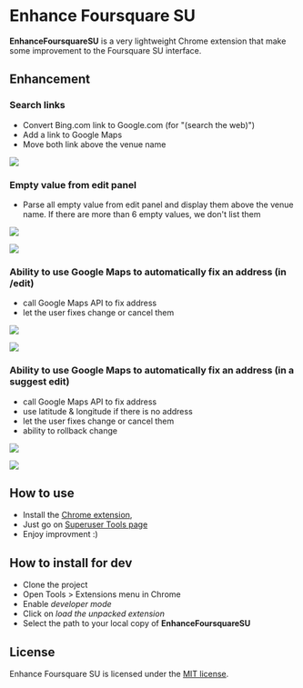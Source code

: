 # Enhance Foursquare SU

**EnhanceFoursquareSU** is a very lightweight Chrome extension that make some improvement to the Foursquare SU interface.

## Enhancement

### Search links

  * Convert Bing.com link to Google.com (for "(search the web)")
  * Add a link to Google Maps
  * Move both link above the venue name

![](http://f.cl.ly/items/0D0O3S0X381G101B1R3q/search-1.png)

### Empty value from edit panel

  * Parse all empty value from edit panel and display them above the venue name.
    If there are more than 6 empty values, we don't list them

![](http://f.cl.ly/items/0Q1s2G0y0G3r1f2K1h3y/4%20empty%20fields.png)

![](http://f.cl.ly/items/3r2B1E2X0L223B2u242M/8%20empty%20fields.png)

### Ability to use Google Maps to automatically fix an address (in /edit)

  * call Google Maps API to fix address
  * let the user fixes change or cancel them

![](http://f.cl.ly/items/0a2F0Z0p092m2e1V333f/Capture%20d%E2%80%99%C3%A9cran%202013-10-13%20%C3%A0%2022.07.19.png)

![](http://f.cl.ly/items/1T1y351v3p361D3m3w1C/Capture%20d%E2%80%99%C3%A9cran%202013-10-13%20%C3%A0%2022.07.28.png)

### Ability to use Google Maps to automatically fix an address (in a suggest edit)

  * call Google Maps API to fix address
  * use latitude & longitude if there is no address
  * let the user fixes change or cancel them
  * ability to rollback change

![](http://f.cl.ly/items/2v3a1i1U0O0v0H2B3z2P/Capture%20d%E2%80%99%C3%A9cran%202013-10-19%20%C3%A0%2021.01.43.png)

![](http://f.cl.ly/items/1Z2j2z0j3o1x323W2S3A/Capture%20d%E2%80%99%C3%A9cran%202013-10-19%20%C3%A0%2021.01.53.png)

## How to use

* Install the [Chrome extension](https://chrome.google.com/webstore/detail/jenkins-terminal-colors/njhooapdhhjehkemlbobcdenmdbiooml),
* Just go on [Superuser Tools page](https://foursquare.com/edit)
* Enjoy improvment :)

## How to install for dev

* Clone the project
* Open Tools > Extensions menu in Chrome
* Enable _developer mode_
* Click on _load the unpacked extension_
* Select the path to your local copy of **EnhanceFoursquareSU**

## License

Enhance Foursquare SU is licensed under the [MIT license](LICENSE).
